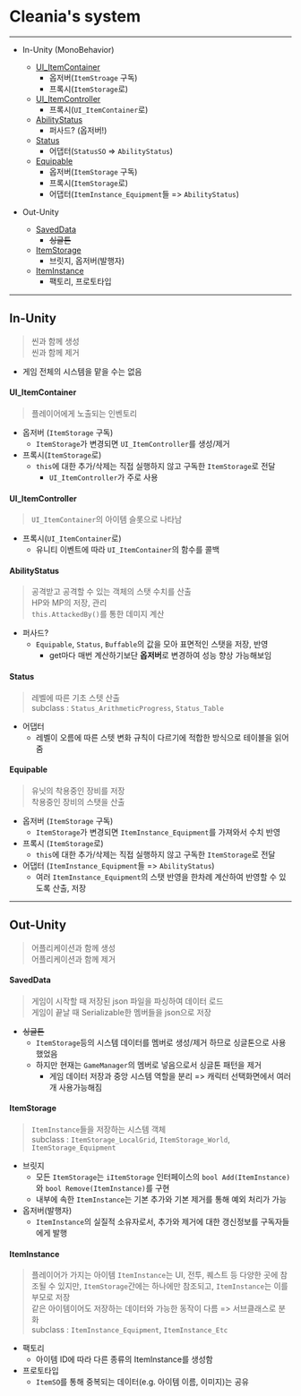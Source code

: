 # Cleania's system

----

- In-Unity (MonoBehavior)
  - [UI_ItemContainer](#UI_ItemContainer)
    - 옵저버(`ItemStroage` 구독)
	- 프록시(`ItemStorage`로)
  - [UI_ItemController](#UI_ItemController)
    - 프록시(`UI_ItemContainer`로)
  - [AbilityStatus](#AbilityStatus)
	- 퍼사드? (옵저버!)
  - [Status](#Status)
    - 어댑터(`StatusSO` => `AbilityStatus`)
  - [Equipable](#Equipable)
    - 옵저버(`ItemStorage` 구독)
	- 프록시(`ItemStorage`로)
	- 어댑터(`ItemInstance_Equipment`들 => `AbilityStatus`)
  
- Out-Unity
  - [SavedData](#SavedData)
    - ~~싱글톤~~
  - [ItemStorage](#ItemStorage)
    - 브릿지, 옵저버(발행자)
  - [ItemInstance](#ItemInstance)
    - 팩토리, 프로토타입
  
----

## In-Unity
> 씬과 함께 생성    
> 씬과 함께 제거    
- 게임 전체의 시스템을 맡을 수는 없음

#### UI_ItemContainer
> 플레이어에게 노출되는 인벤토리    
- 옵저버 (`ItemStorage` 구독)
  - `ItemStorage`가 변경되면 `UI_ItemController`를 생성/제거
- 프록시(`ItemStorage`로)    
  - `this`에 대한 추가/삭제는 직접 실행하지 않고 구독한 `ItemStorage`로 전달
    - `UI_ItemController`가 주로 사용

#### UI_ItemController
> `UI_ItemContainer`의 아이템 슬롯으로 나타남    
- 프록시(`UI_ItemContainer`로)    
  - 유니티 이벤트에 따라 `UI_ItemContainer`의 함수를 콜백

#### AbilityStatus
> 공격받고 공격할 수 있는 객체의 스탯 수치를 산출    
> HP와 MP의 저장, 관리    
> `this.AttackedBy()`를 통한 데미지 계산    
- 퍼사드?
  - `Equipable`, `Status`, `Buffable`의 값을 모아 표면적인 스탯을 저장, 반영
    - get마다 매번 계산하기보단 **옵저버**로 변경하여 성능 향상 가능해보임

#### Status
> 레벨에 따른 기초 스텟 산출    
> subclass : `Status_ArithmeticProgress`, `Status_Table`    
- 어댑터
  - 레벨이 오름에 따른 스텟 변화 규칙이 다르기에 적합한 방식으로 테이블을 읽어줌

#### Equipable
> 유닛의 착용중인 장비를 저장    
> 착용중인 장비의 스탯을 산출
- 옵저버 (`ItemStorage` 구독)    
  - `ItemStorage`가 변경되면 `ItemInstance_Equipment`를 가져와서 수치 반영
- 프록시 (`ItemStorage`로)
  - `this`에 대한 추가/삭제는 직접 실행하지 않고 구독한 `ItemStorage`로 전달
- 어댑터 (`ItemInstance_Equipment`들 => `AbilityStatus`)
  - 여러 `ItemInstance_Equipment`의 스탯 반영을 한차례 계산하여 반영할 수 있도록 산출, 저장


----

## Out-Unity
> 어플리케이션과 함께 생성    
> 어플리케이션과 함께 제거    

#### SavedData
> 게임이 시작할 때 저장된 json 파일을 파싱하여 데이터 로드    
> 게임이 끝날 때 Serializable한 멤버들을 json으로 저장    
- ~~싱글톤~~
  - `ItemStorage`등의 시스템 데이터를 멤버로 생성/제거 하므로 싱글톤으로 사용했었음
  - 하지만 현재는 `GameManager`의 멤버로 넣음으로서 싱글톤 패턴을 제거
    - 게임 데이터 저장과 중앙 시스템 역할을 분리 => 캐릭터 선택화면에서 여러개 사용가능해짐

#### ItemStorage
> `ItemInstance`들을 저장하는 시스템 객체    
> subclass : `ItemStorage_LocalGrid`, `ItemStorage_World`, `ItemStorage_Equipment`    
- 브릿지
  - 모든 `ItemStorage`는 `iItemStorage` 인터페이스의 `bool Add(ItemInstance)`와 `bool Remove(ItemInstance)`를 구현
  - 내부에 속한 `ItemInstance`는 기본 추가와 기본 제거를 통해 예외 처리가 가능
- 옵저버(발행자)
  - `ItemInstance`의 실질적 소유자로서, 추가와 제거에 대한 갱신정보를 구독자들에게 발행

#### ItemInstance
> 플레이어가 가지는 아이템
> `ItemInstance`는 UI, 전투, 퀘스트 등 다양한 곳에 참조될 수 있지만, `ItemStorage`간에는 하나에만 참조되고, `ItemInstance`는 이를 부모로 저장    
> 같은 아이템이어도 저장하는 데이터와 가능한 동작이 다름 => 서브클래스로 분화    
> subclass : `ItemInstance_Equipment`, `ItemInstance_Etc`
- 팩토리
  - 아이템 ID에 따라 다른 종류의 ItemInstance를 생성함
- 프로토타입
  - `ItemSO`를 통해 중복되는 데이터(e.g. 아이템 이름, 이미지)는 공유